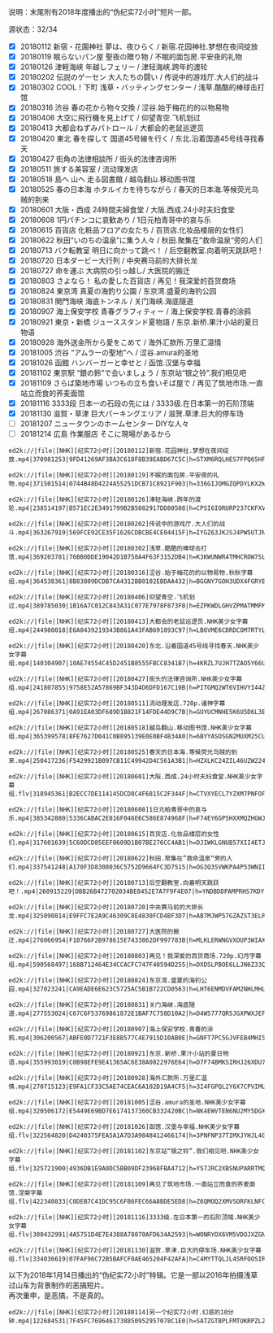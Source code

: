 说明：末尾附有2018年度播出的“伪纪实72小时”短片一部。  

源状态：32/34
- [x] 20180112 新宿・花園神社 夢は、夜ひらく / 新宿.花园神社.梦想在夜间绽放
- [x] 20180119 眠らないパン屋 聖夜の贈り物 / 不眠的面包房.平安夜的礼物
- [x] 20180126 津軽海峡 年越しフェリー / 津轻海峡.跨年的渡轮
- [x] 20180202 伝説のゲーセン 大人たちの闘い / 传说中的游戏厅.大人们的战斗
- [x] 20180302 COOL！下町 浅草・バッティングセンター / 浅草.酷酷的棒球击打馆
- [x] 20180316 渋谷 春の花から物々交換 / 涩谷.始于梅花的的以物易物
- [x] 20180406 大空に飛行機を見上げて / 仰望青空.飞机划过
- [x] 20180413 大都会ねずみパトロール / 大都会的老鼠巡逻员
- [x] 20180420 東北 春を探して 国道45号線を行く / 东北.沿着国道45号线寻找春天
- [x] 20180427 街角の法律相談所 / 街头的法律咨询所
- [x] 20180511 旅する美容室 / 流动理发店
- [x] 20180518 島へ 山へ 走る図書館 / 越岛翻山.移动图书馆
- [x] 20180525 春の日本海 ホタルイカを待ちながら / 春天的日本海.等候荧光乌贼的到来
- [x] 20180601 大阪・西成 24時間夫婦食堂 / 大阪.西成.24小时夫妇食堂
- [x] 20180608 1円パチンコに哀歓あり / 1日元柏青哥中的哀与乐
- [x] 20180615 百貨店 化粧品フロアの女たち / 百货店.化妆品楼层的女性们
- [x] 20180622 秋田“いのちの温泉”に集う人々 / 秋田.聚集在”救命温泉“旁的人们
- [x] 20180713 バク転教室 明日に向かって跳べ！ / 后空翻教室.向着明天跳跃吧！
- [x] 20180720 日本ダービー大行列 / 中央赛马前的大排长龙
- [x] 20180727 命を運ぶ 大病院の引っ越し/ 大医院的搬迁
- [x] 20180803 さよなら！ 私の愛した百貨店 / 再见！我深爱的百货商场
- [x] 20180824 東京湾 真夏の海釣り公園 / 东京湾.盛夏的海钓公园
- [x] 20180831 関門海峡 海底トンネル / 关门海峡.海底隧道
- [x] 20180907 海上保安学校 青春グラフィティー / 海上保安学校.青春的涂鸦
- [x] 20180921 東京・新橋 ジューススタンド夏物語 / 东京.新桥.果汁小站的夏日物语
- [x] 20180928 海外送金所から愛をこめて / 海外汇款所.万里汇温情
- [x] 20181005 渋谷 “アムラーの聖地”へ  / 涩谷.amura的圣地
- [x] 20181026 函館 ハンバーガーと幸せと / 函馆.汉堡与幸福
- [x] 20181102 東京駅 “銀の鈴”で会いましょう / 东京站“银之铃”.我们相见吧
- [x] 20181109 さらば築地市場 いつもの立ち食いそば屋で / 再见了筑地市场.一直站立而食的荞麦面馆
- [x] 20181116 3333段 日本一の石段の先には / 3333级.在日本第一的石阶顶端
- [x] 20181130 滋賀・草津 巨大パーキングエリア / 滋贺.草津.巨大的停车场
- [ ] 20181207 ニュータウンのホームセンター DIYな人々
- [ ] 20181214 広島 作業服店 そこに現場があるから
```
ed2k://|file|[NHK][纪实72小时][20180112]新宿.花园神社.梦想在夜间绽放.mp4|370981253|9FD41269AF3BA3C618F8B39EABD67C5C|h=STXM6RQLHES7FPQ65HFCIJC54X36AVSI|/

ed2k://|file|[NHK][纪实72小时][20180119]不眠的面包房.平安夜的礼物.mp4|371501514|0744B48D4224A55251DCB71C8921F903|h=336GIJOMGZQPDYLKX2WOO3UE7OWHVO4A|/

ed2k://|file|[NHK][纪实72小时][20180126]津轻海峡.跨年的渡轮.mp4|238514197|B571EC2E3491799B2B5082917DD80508|h=CPSI6IORURP237CKFXVAAMOBBGVOFS4Y|/

ed2k://|file|[NHK][纪实72小时][20180202]传说中的游戏厅.大人们的战斗.mp4|363267919|569FCE92CE35F1626CDBCBE4CE04415F|h=IYGZ63JKJSJ4PW5UTJNWN7EWGRNRGY2Q|/

ed2k://|file|[NHK][纪实72小时][20180302]浅草.酷酷的棒球击打馆.mp4|369203781|76BB0DDE19042D1B758A4F63F3152DB4|h=K3KWUNWR4TMHCROW7SLA6Y6U2TOSKWMX|/

ed2k://|file|[NHK][纪实72小时][20180316]涩谷.始于梅花的的以物易物.秋秋字幕组.mp4|364538361|8B83809DCDB7CA4312BB0102EBDAA432|h=BGGNY7GOH3UDX4FGRYBBQCZOUGA7SCBM|/

ed2k://|file|[NHK][纪实72小时][20180406]仰望青空.飞机划过.mp4|389785030|1B16A7C012C843A31C077E7978F873F0|h=EZPKWDLGHVZPMATMMFMHTNUAYD6NQIR5|/

ed2k://|file|[NHK][纪实72小时][20180413]大都会的老鼠巡逻员.NHK美少女字幕组.mp4|244980018|E6A0439219343B861A43FAB691893C97|h=LB6VME6CDRDCOM7RTYLIXA6FVHWLVAIM|/

ed2k://|file|[NHK][纪实72小时][20180420]东北.沿着国道45号线寻找春天.NHK美少女字幕组.mp4|140304907|10AE74554C45D2451B8555FBCC8341B7|h=4KRZL7UJH7TZAO5Y66UMQART6OYLFRJX|/

ed2k://|file|[NHK][纪实72小时][20180427]街头的法律咨询所.NHK美少女字幕组.mp4|241807855|9758E52A57869BF343D4D6DFD167C10B|h=PITGMQ2WT6VIHVYI44ZBAAZYMKLVBPYT|/

ed2k://|file|[NHK][纪实72小时][20180511]流动理发店.720p.诸神字幕组.mp4|267086371|0A91EA03DF689D1B821F14FDE44D9C7B|h=GUYUCMNHE5K6U5D6L3EDF4QXX2SV5YE3|/

ed2k://|file|[NHK][纪实72小时][20180518]越岛翻山.移动图书馆.NHK美少女字幕组.mp4|365399578|8FE7627D041C0B895139E0E0BF4B34A0|h=6BYYASOSGN2MUXM25CUVYLBSXWFFM37S|/

ed2k://|file|[NHK][纪实72小时][20180525]春天的日本海.等候荧光乌贼的到来.mp4|250417236|F5429921B097CB11C49942D4C561A3B1|h=HZXLKC24ZIL46UZW224ML7ZWDY5FK7OF|/

ed2k://|file|[NHK][纪实72小时][20180601]大阪.西成.24小时夫妇食堂.NHK美少女字幕组.flv|318945361|B2ECC7DE114145DCD8C4F6815C2F344F|h=CTVXYECL7YZXM7PNFOFVVOKTVAMGSSXU|/

ed2k://|file|[NHK][纪实72小时][20180608]1日元柏青哥中的哀与乐.mp4|385342880|5336CABAC2E816F046E6C586E874968F|h=F74EY6GP5HXXMQZHGWJRBF62Q37QYXUQ|/

ed2k://|file|[NHK][纪实72小时][20180615]百货店.化妆品楼层的女性们.mp4|317601639|5C60DCD85EEF0609D1B07BE276CC4AB1|h=DJIWKLGNUB57XII4ETJME7RLK7HOE2WS|/

ed2k://|file|[NHK][纪实72小时][20180622]秋田.聚集在”救命温泉“旁的人们.mp4|337541248|A170F3D8308036C5752D9664FC3D7515|h=OG3Q3SVWKPA4P53WNIIUCWCET3DSKNC2|/

ed2k://|file|[NHK][纪实72小时][20180713]后空翻教室.向着明天跳跃吧！.mp4|260915229|DBB26B472702034BE8452E7A7F9F4E07|h=YNDBDDPAMPRHS7KDYJ2274OWAB26QWGV|/

ed2k://|file|[NHK][纪实72小时][20180720]中央赛马前的大排长龙.mp4|325090814|E9FFC7E2A9C46309C8E4830FCD4BF3D7|h=AB7MJWP57GZAZST3ELROJX36N2S4NPUL|/

ed2k://|file|[NHK][纪实72小时][20180727]大医院的搬迁.mp4|276066954|F10766F2B978615E7433862DF997783B|h=MLKLERWNGVXOUP3WIAXPKDCVJANBL2QO|/

ed2k://|file|[NHK][纪实72小时][20180803]再见！我深爱的百货商场.720p.幻月字幕组.mp4|590568497|168B712464E34CCACFC747F40594D255|h=DXDSLPBOE6LLJN6Z33QIBZ4AJ7OSWVIL|/

ed2k://|file|[NHK][纪实72小时][20180824]东京湾.盛夏的海钓公园.mp4|327023241|CA9EADE6E623C5725AC5B1B722CD0563|h=LHT6ENMDVFAM2NHLMHLRIFR7MW5VN6KY|/

ed2k://|file|[NHK][纪实72小时][20180831]关门海峡.海底隧道.mp4|277553024|C67C6F53769861872E1BAF7C758D10A2|h=D4W5777QR5JGXPWXJEFPJFHZ4QHS3K4S|/

ed2k://|file|[NHK][纪实72小时][20180907]海上保安学校.青春的涂鸦.mp4|306200567|ABFE0D7721F3E8B577C4E7915D10AB0E|h=GNFT7PC5GJVFEB4MHI5B2KDX3PTXHZCC|/

ed2k://|file|[NHK][纪实72小时][20180921]东京.新桥.果汁小站的夏日物语.mp4|355993019|C0B98EFE9E41365AC6E38A0822976E64|h=D7F74BMKSIRHJ26XDU7QWUYNXKBX7F3U|/

ed2k://|file|[NHK][纪实72小时][20180928]海外汇款所.万里汇温情.mp4|270715123|E9FA1CF33C5AE74CEAC6A102D19A4CF5|h=3I4FGPQL2Y6X7CPVIMULFIEIQHWBN3PH|/

ed2k://|file|[NHK][纪实72小时][20181005]涩谷.amura的圣地.NHK美少女字幕组.mp4|320506172|E5449E69BD7E6174137360CB332420BC|h=NK4EWVTEN6NU2MY5DGXSBTNULDOICVBN|/

ed2k://|file|[NHK][纪实72小时][20181026]函馆.汉堡与幸福.NHK美少女字幕组.flv|322564820|D4240375FEA5A1A7D3A9848412466174|h=3PNFNP37TIMXJYHJL4GHEEOECC2J735O|/

ed2k://|file|[NHK][纪实72小时][20181102]东京站“银之铃”.我们相见吧.NHK美少女字幕组.flv|325721900|4936DB1E9A0DC5BB09DF23968FBA4712|h=Y57JRC2XBSNUPARRTMQOFRNQUPYHI45U|/

ed2k://|file|[NHK][纪实72小时][20181109]再见了筑地市场.一直站立而食的荞麦面馆.涅槃字幕组.flv|422340833|C0DEB7C41DC95C6FB6FEC66A8BDE5ED8|h=Z6QMOQ2XMVSORFKLNFCXC2AXRBCUSB4D|/

ed2k://|file|[NHK][纪实72小时][20181116]3333级.在日本第一的石阶顶端.NHK美少女字幕组.flv|300432991|4A5751D4E7E4388A78070AFD634A2593|h=WONRYOX6VM5VDOJXZGN7WLJ3ELJ473UE|/

ed2k://|file|[NHK][纪实72小时][20181130]滋贺.草津.巨大的停车场.NHK美少女字幕组.flv|334036619|07FAF96C72B5BAFCF0AE465204F42AFA|h=C4MYTTQLJL4SRFOOSIRXLTCKBN6JWCIW|/

```
以下为2018年1月14日播出的“伪纪实72小时”特辑。它是一部以2016年拍摄浅草过山车为背景制作的恶搞短片。  
再次重申，是恶搞，不是真的。  
```
ed2k://|file|[NHK][纪实72小时][20180114]另一个纪实72小时.幻惑的10分钟.mp4|122684531|7F45FC7696461738850952957078C1E0|h=SATZGTBPLFMTUKRPZL2BLYOMGF3TK74R|/
```
